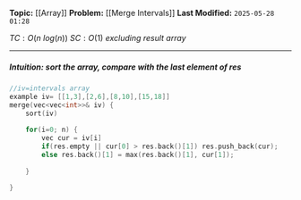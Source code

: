 **Topic:** [[Array]]
**Problem:**  [[Merge Intervals]]
**Last Modified:**  `2025-05-28 01:28`

 $TC: O(n$ $log(n))$
 $SC: O(1)$ *excluding result array*

---
##### **Intuition**: sort the array, compare with the last element of res
 
```cpp
//iv=intervals array
example iv= [[1,3],[2,6],[8,10],[15,18]]
merge(vec<vec<int>>& iv) {
	sort(iv)
	
	for(i=0; n) {
		vec cur = iv[i]
		if(res.empty || cur[0] > res.back()[1]) res.push_back(cur);	
		else res.back()[1] = max(res.back()[1], cur[1]);
	  
	}

}


```

